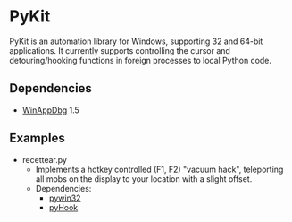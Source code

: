 PyKit
=====

PyKit is an automation library for Windows, supporting 32 and 64-bit applications. It currently supports controlling the cursor and detouring/hooking functions in foreign processes to local Python code.


Dependencies
------------
 - [WinAppDbg](http://winappdbg.sourceforge.net/) 1.5


Examples
--------
 - recettear.py
    - Implements a hotkey controlled (F1, F2) "vacuum hack", teleporting all mobs on the display to your location with a slight offset.
    - Dependencies:
        - [pywin32](http://sourceforge.net/projects/pywin32/)
        - [pyHook](http://sourceforge.net/projects/pyhook/)
